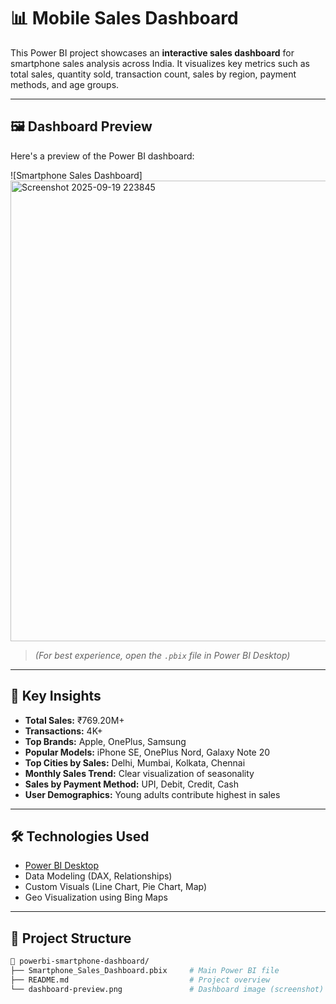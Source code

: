 # 📊 Mobile Sales Dashboard

This Power BI project showcases an **interactive sales dashboard** for smartphone sales analysis across India. It visualizes key metrics such as total sales, quantity sold, transaction count, sales by region, payment methods, and age groups.

---

## 🖼️ Dashboard Preview

Here's a preview of the Power BI dashboard:


![Smartphone Sales Dashboard]
<img width="1429" height="737" alt="Screenshot 2025-09-19 223845" src="https://github.com/user-attachments/assets/bf8362ae-6f3a-4bc1-9523-c3102936705d" />


> *(For best experience, open the `.pbix` file in Power BI Desktop)*

---

## 📌 Key Insights

- **Total Sales:** ₹769.20M+
- **Transactions:** 4K+
- **Top Brands:** Apple, OnePlus, Samsung
- **Popular Models:** iPhone SE, OnePlus Nord, Galaxy Note 20
- **Top Cities by Sales:** Delhi, Mumbai, Kolkata, Chennai
- **Monthly Sales Trend:** Clear visualization of seasonality
- **Sales by Payment Method:** UPI, Debit, Credit, Cash
- **User Demographics:** Young adults contribute highest in sales

---

## 🛠️ Technologies Used

- [Power BI Desktop](https://powerbi.microsoft.com/)
- Data Modeling (DAX, Relationships)
- Custom Visuals (Line Chart, Pie Chart, Map)
- Geo Visualization using Bing Maps

---

## 📂 Project Structure

```bash
📁 powerbi-smartphone-dashboard/
├── Smartphone_Sales_Dashboard.pbix     # Main Power BI file
├── README.md                           # Project overview
└── dashboard-preview.png               # Dashboard image (screenshot)
